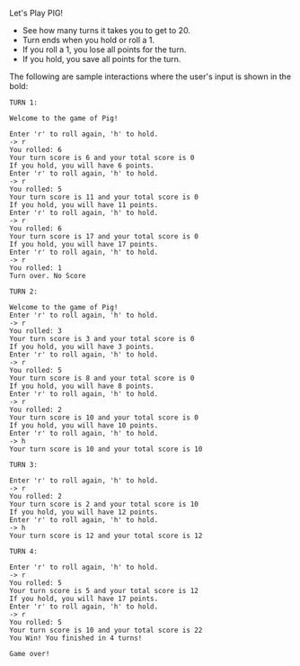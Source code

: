 Let's Play PIG!

* See how many turns it takes you to get to 20.
* Turn ends when you hold or roll a 1.
* If you roll a 1, you lose all points for the turn.
* If you hold, you save all points for the turn.

The following are sample interactions where the user's input is shown in the bold:

```
TURN 1:

Welcome to the game of Pig!

Enter 'r' to roll again, 'h' to hold.
-> r
You rolled: 6
Your turn score is 6 and your total score is 0
If you hold, you will have 6 points.
Enter 'r' to roll again, 'h' to hold.
-> r
You rolled: 5
Your turn score is 11 and your total score is 0
If you hold, you will have 11 points.
Enter 'r' to roll again, 'h' to hold.
-> r
You rolled: 6
Your turn score is 17 and your total score is 0
If you hold, you will have 17 points.
Enter 'r' to roll again, 'h' to hold.
-> r
You rolled: 1
Turn over. No Score
```

```
TURN 2:

Welcome to the game of Pig!
Enter 'r' to roll again, 'h' to hold.
-> r
You rolled: 3
Your turn score is 3 and your total score is 0
If you hold, you will have 3 points.
Enter 'r' to roll again, 'h' to hold.
-> r
You rolled: 5
Your turn score is 8 and your total score is 0
If you hold, you will have 8 points.
Enter 'r' to roll again, 'h' to hold.
-> r
You rolled: 2
Your turn score is 10 and your total score is 0
If you hold, you will have 10 points.
Enter 'r' to roll again, 'h' to hold.
-> h
Your turn score is 10 and your total score is 10
```

```
TURN 3:

Enter 'r' to roll again, 'h' to hold.
-> r
You rolled: 2
Your turn score is 2 and your total score is 10
If you hold, you will have 12 points.
Enter 'r' to roll again, 'h' to hold.
-> h
Your turn score is 12 and your total score is 12
```

```
TURN 4:

Enter 'r' to roll again, 'h' to hold.
-> r
You rolled: 5
Your turn score is 5 and your total score is 12
If you hold, you will have 17 points.
Enter 'r' to roll again, 'h' to hold.
-> r
You rolled: 5
Your turn score is 10 and your total score is 22
You Win! You finished in 4 turns!

Game over!
```